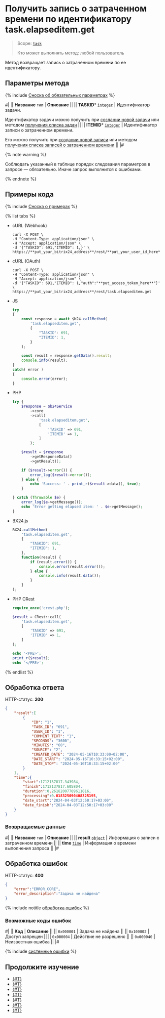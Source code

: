 # Получить запись о затраченном времени по идентификатору task.elapseditem.get

> Scope: [`task`](../../scopes/permissions.md)
>
> Кто может выполнять метод: любой пользователь

Метод возвращает запись о затраченном времени по ее идентификатору.

## Параметры метода

{% include [Сноска об обязательных параметрах](../../../_includes/required.md) %}

#|
|| **Название**
`тип` | **Описание** ||
|| **TASKID***
[`integer`](../../data-types.md) | Идентификатор задачи.

Идентификатор задачи можно получить при [создании новой задачи](../tasks-task-add.md) или методом [получения списка задач](../tasks-task-list.md) ||
|| **ITEMID***
[`integer`](../../data-types.md) | Идентификатор записи о затраченном времени.

Его можно получить при [создании новой записи](./task-elapsed-item-add.md) или методом [получения списка записей о затраченном времени](./task-elapsed-item-get-list.md) ||
|#

{% note warning %}

Соблюдать указанный в таблице порядок следования параметров в запросе — обязательно. Иначе запрос выполнится с ошибками.

{% endnote %}

## Примеры кода

{% include [Сноска о примерах](../../../_includes/examples.md) %}

{% list tabs %}

- cURL (Webhook)

    ```http
    curl -X POST \
    -H "Content-Type: application/json" \
    -H "Accept: application/json" \
    -d '{"TASKID": 691,"ITEMID": 1,}' \
    https://**put_your_bitrix24_address**/rest/**put_your_user_id_here**/**put_your_webbhook_here**/task.elapseditem.get
    ```

- cURL (OAuth)

    ```http
    curl -X POST \
    -H "Content-Type: application/json" \
    -H "Accept: application/json" \
    -d '{"TASKID": 691,"ITEMID": 1,"auth":"**put_access_token_here**"}' \
    https://**put_your_bitrix24_address**/rest/task.elapseditem.get
    ```

- JS


    ```js
    try
    {
    	const response = await $b24.callMethod(
    		'task.elapseditem.get',
    		{
    			"TASKID": 691,
    			"ITEMID": 1,
    		}
    	);
    	
    	const result = response.getData().result;
    	console.info(result);
    }
    catch( error )
    {
    	console.error(error);
    }
    ```

- PHP


    ```php
    try {
        $response = $b24Service
            ->core
            ->call(
                'task.elapseditem.get',
                [
                    'TASKID' => 691,
                    'ITEMID' => 1,
                ]
            );
    
        $result = $response
            ->getResponseData()
            ->getResult();
    
        if ($result->error()) {
            error_log($result->error());
        } else {
            echo 'Success: ' . print_r($result->data(), true);
        }
    
    } catch (Throwable $e) {
        error_log($e->getMessage());
        echo 'Error getting elapsed item: ' . $e->getMessage();
    }
    ```

- BX24.js

    ```js
    BX24.callMethod(
        'task.elapseditem.get',
        {
            "TASKID": 691,
            "ITEMID": 1,
        },
        function(result) {
            if (result.error()) {
                console.error(result.error());
            } else {
                console.info(result.data());
            }
        }
    );
    ```

- PHP CRest

    ```php
    require_once('crest.php');

    $result = CRest::call(
        'task.elapseditem.get',
        [
            'TASKID' => 691,
            'ITEMID' => 1,
        ]
    );

    echo '<PRE>';
    print_r($result);
    echo '</PRE>';
    ```

{% endlist %}

## Обработка ответа

HTTP-статус: **200**

```json
{
    "result":[
        {
            "ID": "1",
            "TASK_ID": "691",
            "USER_ID": "1",
            "COMMENT_TEXT": "1",
            "SECONDS": "3600",
            "MINUTES": "60",
            "SOURCE": "2",
            "CREATED_DATE": "2024-05-16T10:33:00+02:00",
            "DATE_START": "2024-05-16T10:33:15+02:00",
            "DATE_STOP": "2024-05-16T10:33:15+02:00"
        }
    ],
    "time":{
        "start":1712137817.343984,
        "finish":1712137817.605804,
        "duration":0.26182007789611816,
        "processing":0.018325090408325195,
        "date_start":"2024-04-03T12:50:17+03:00",
        "date_finish":"2024-04-03T12:50:17+03:00"
    }
}
```

### Возвращаемые данные

#|
|| **Название**
`тип` | **Описание** ||
|| **result**
[`object`](../../data-types.md) | Информация о записи о затраченном времени ||
|| **time**
[`time`](../../data-types.md) | Информация о времени выполнения запроса ||
|#

## Обработка ошибок

HTTP-статус: **400**

```json
{
    "error":"ERROR_CORE",
    "error_description":"Задача не найдена"
}
```

{% include notitle [обработка ошибок](../../../_includes/error-info.md) %}

### Возможные коды ошибок

#|
|| **Код** | **Описание** ||
|| `0x000001` | Задача не найдена ||
|| `0x100002` | Доступ запрещен ||
|| `0x000004` | Действие не разрешено ||
|| `0x000040` | Неизвестная ошибка ||
|#

{% include [системные ошибки](../../../_includes/system-errors.md) %}

## Продолжите изучение 

- [{#T}](./index.md)
- [{#T}](./task-elapsed-item-add.md)
- [{#T}](./task-elapsed-item-update.md)
- [{#T}](./task-elapsed-item-get-list.md)
- [{#T}](./task-elapsed-item-delete.md)
- [{#T}](./task-elapsed-item-is-action-allowed.md)
- [{#T}](./task-elapsed-item-get-manifest.md)